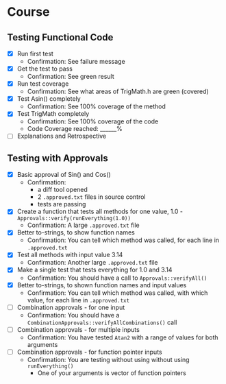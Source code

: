 # Course

## Testing Functional Code

* [x] Run first test
    * Confirmation: See failure message
* [x] Get the test to pass
    * Confirmation: See green result
* [x] Run test coverage
    * Confirmation: See what areas of TrigMath.h are green (covered)
* [x] Test Asin() completely
    * Confirmation: See 100% coverage of the method
* [x] Test TrigMath completely
    * Confirmation: See 100% coverage of the code
    * Code Coverage reached: ______%
* [ ] Explanations and Retrospective

## Testing with Approvals

* [x] Basic approval of Sin() and Cos()
    * Confirmation:
        * a diff tool opened
        * 2 `.approved.txt` files in source control
        * tests are passing
* [x] Create a function that tests all methods for one value, 1.0 - `Approvals::verify(runEverything(1.0))`
    * Confirmation: A large `.approved.txt` file
* [x] Better to-strings, to show function names
    * Confirmation: You can tell which method was called, for each line in `.approved.txt`
* [x] Test all methods with input value 3.14
    * Confirmation: Another large `.approved.txt` file
* [x] Make a single test that tests everything for 1.0 and 3.14
    * Confirmation: You should have a call to  `Approvals::verifyAll()`
* [x] Better to-strings, to shown function names and input values
    * Confirmation: You can tell which method was called, with which value, for each line in `.approved.txt`
* [ ] Combination approvals - for one input
    * Confirmation: You should have a `CombinationApprovals::verifyAllCombinations()` call
* [ ] Combination approvals - for multiple inputs
    * Confirmation: You have tested `Atan2` with a range of values for both arguments
* [ ] Combination approvals - for function pointer inputs
    * Confirmation: You are testing without using without using `runEverything()`
        * One of your arguments is vector of function pointers
